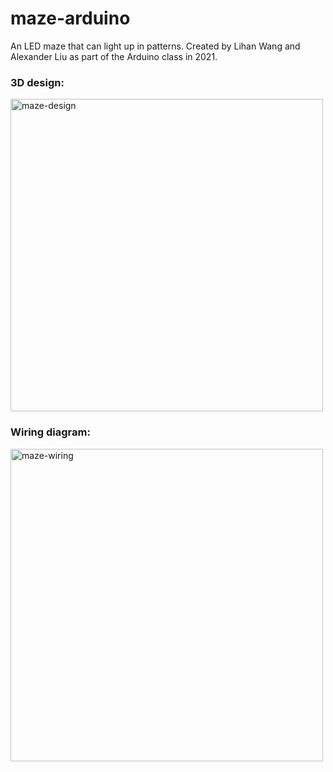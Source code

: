 # maze-arduino
An LED maze that can light up in patterns. Created by Lihan Wang and Alexander Liu as part of the Arduino class in 2021.

### 3D design:
<img src="https://user-images.githubusercontent.com/65773072/172263951-9ed2db7e-ed9a-467c-ae32-2c551caa9879.jpg" alt="maze-design" width="500"/>

### Wiring diagram:
<img src="https://user-images.githubusercontent.com/65773072/172264099-31f8da38-4554-407f-87a1-e417db18760a.jpg" alt="maze-wiring" width="500"/>
